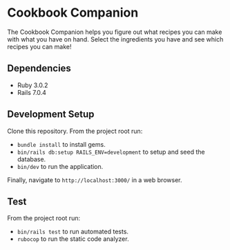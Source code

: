 # Cookbook Companion
The Cookbook Companion helps you figure out what recipes you can make with what you have on hand. Select the ingredients you have and see which recipes you can make!

## Dependencies
* Ruby 3.0.2
* Rails 7.0.4

## Development Setup
Clone this repository. From the project root run:

* `bundle install` to install gems.
* `bin/rails db:setup RAILS_ENV=development` to setup and seed the database.
* `bin/dev` to run the application.

Finally, navigate to `http://localhost:3000/` in a web browser.

## Test
From the project root run:
* `bin/rails test` to run automated tests.
* `rubocop` to run the static code analyzer.
